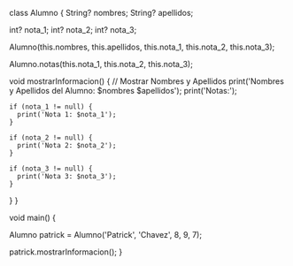 class Alumno {
  String? nombres;
  String? apellidos;

  int? nota_1;
  int? nota_2;
  int? nota_3;


  Alumno(this.nombres, this.apellidos, this.nota_1, this.nota_2, this.nota_3);

  Alumno.notas(this.nota_1, this.nota_2, this.nota_3);


  void mostrarInformacion() {
    // Mostrar Nombres y Apellidos
    print('Nombres y Apellidos del Alumno: $nombres $apellidos');
    print('Notas:');
    

    if (nota_1 != null) {
      print('Nota 1: $nota_1');
    }
    
    if (nota_2 != null) {
      print('Nota 2: $nota_2');
    }
    
    if (nota_3 != null) {
      print('Nota 3: $nota_3');
    }
  }
}

void main() {

  Alumno patrick = Alumno('Patrick', 'Chavez', 8, 9, 7);


  patrick.mostrarInformacion();
}
